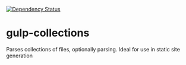 [![Dependency Status](https://david-dm.org/alexsomeoddpilot/gulp-collections.svg)](https://david-dm.org/alexsomeoddpilot/gulp-collections)

# gulp-collections
Parses collections of files, optionally parsing. Ideal for use in static site generation
